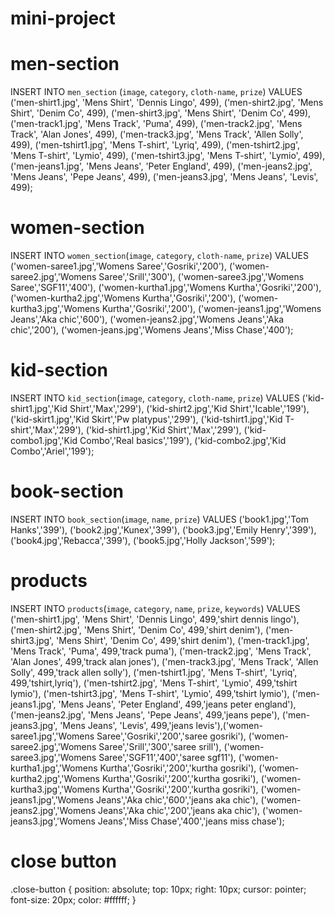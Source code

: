 # mini-project
# men-section
INSERT INTO `men_section` (`image`, `category`, `cloth-name`, `prize`) VALUES
('men-shirt1.jpg', 'Mens Shirt', 'Dennis Lingo', 499),
('men-shirt2.jpg', 'Mens Shirt', 'Denim Co', 499),
('men-shirt3.jpg', 'Mens Shirt', 'Denim Co', 499),
('men-track1.jpg', 'Mens Track', 'Puma', 499),
('men-track2.jpg', 'Mens Track', 'Alan Jones', 499),
('men-track3.jpg', 'Mens Track', 'Allen Solly', 499),
('men-tshirt1.jpg', 'Mens T-shirt', 'Lyriq', 499),
('men-tshirt2.jpg', 'Mens T-shirt', 'Lymio', 499),
('men-tshirt3.jpg', 'Mens T-shirt', 'Lymio', 499),
('men-jeans1.jpg', 'Mens Jeans', 'Peter England', 499),
('men-jeans2.jpg', 'Mens Jeans', 'Pepe Jeans', 499),
('men-jeans3.jpg', 'Mens Jeans', 'Levis', 499);

# women-section
INSERT INTO `women_section`(`image`, `category`, `cloth-name`, `prize`) VALUES ('women-saree1.jpg','Womens Saree','Gosriki','200'), ('women-saree2.jpg','Womens Saree','Srill','300'), ('women-saree3.jpg','Womens Saree','SGF11','400'), ('women-kurtha1.jpg','Womens Kurtha','Gosriki','200'), ('women-kurtha2.jpg','Womens Kurtha','Gosriki','200'), ('women-kurtha3.jpg','Womens Kurtha','Gosriki','200'), ('women-jeans1.jpg','Womens Jeans','Aka chic','600'), ('women-jeans2.jpg','Womens Jeans','Aka chic','200'), ('women-jeans.jpg','Womens Jeans','Miss Chase','400');

# kid-section
INSERT INTO `kid_section`(`image`, `category`, `cloth-name`, `prize`) VALUES ('kid-shirt1.jpg','Kid Shirt','Max','299'), ('kid-shirt2.jpg','Kid Shirt','Icable','199'), ('kid-skirt1.jpg','Kid Skirt','Pw platypus','299'), ('kid-tshirt1.jpg','Kid T-shirt','Max','299'), ('kid-shirt1.jpg','Kid Shirt','Max','299'), ('kid-combo1.jpg','Kid Combo','Real basics','199'), ('kid-combo2.jpg','Kid Combo','Ariel','199');

# book-section
INSERT INTO `book_section`(`image`, `name`, `prize`) VALUES ('book1.jpg','Tom Hanks','399'), ('book2.jpg','Kunex','399'), ('book3.jpg','Emily Henry','399'), ('book4.jpg','Rebacca','399'), ('book5.jpg','Holly Jackson','599');

# products
INSERT INTO `products`(`image`, `category`, `name`, `prize`, `keywords`) VALUES ('men-shirt1.jpg', 'Mens Shirt', 'Dennis Lingo', 499,'shirt dennis lingo'), ('men-shirt2.jpg', 'Mens Shirt', 'Denim Co', 499,'shirt denim'), ('men-shirt3.jpg', 'Mens Shirt', 'Denim Co', 499,'shirt denim'), ('men-track1.jpg', 'Mens Track', 'Puma', 499,'track puma'), ('men-track2.jpg', 'Mens Track', 'Alan Jones', 499,'track alan jones'), ('men-track3.jpg', 'Mens Track', 'Allen Solly', 499,'track allen solly'), ('men-tshirt1.jpg', 'Mens T-shirt', 'Lyriq', 499,'tshirt,lyriq'), ('men-tshirt2.jpg', 'Mens T-shirt', 'Lymio', 499,'tshirt lymio'), ('men-tshirt3.jpg', 'Mens T-shirt', 'Lymio', 499,'tshirt lymio'), ('men-jeans1.jpg', 'Mens Jeans', 'Peter England', 499,'jeans peter england'), ('men-jeans2.jpg', 'Mens Jeans', 'Pepe Jeans', 499,'jeans pepe'), ('men-jeans3.jpg', 'Mens Jeans', 'Levis', 499,'jeans levis'),('women-saree1.jpg','Womens Saree','Gosriki','200','saree gosriki'), ('women-saree2.jpg','Womens Saree','Srill','300','saree srill'), ('women-saree3.jpg','Womens Saree','SGF11','400','saree sgf11'), ('women-kurtha1.jpg','Womens Kurtha','Gosriki','200','kurtha gosriki'), ('women-kurtha2.jpg','Womens Kurtha','Gosriki','200','kurtha gosriki'), ('women-kurtha3.jpg','Womens Kurtha','Gosriki','200','kurtha gosriki'), ('women-jeans1.jpg','Womens Jeans','Aka chic','600','jeans aka chic'), ('women-jeans2.jpg','Womens Jeans','Aka chic','200','jeans aka chic'), ('women-jeans3.jpg','Womens Jeans','Miss Chase','400','jeans miss chase');

# close button
<link rel="stylesheet" href="https://cdnjs.cloudflare.com/ajax/libs/font-awesome/6.4.0/css/all.min.css"
        integrity="sha512-iecdLmaskl7CVkqkXNQ/ZH/XLlvWZOJyj7Yy7tcenmpD1ypASozpmT/E0iPtmFIB46ZmdtAc9eNBvH0H/ZpiBw=="
        crossorigin="anonymous" referrerpolicy="no-referrer" />
        .close-button {
            position: absolute;
            top: 10px;
            right: 10px;
            cursor: pointer;
            font-size: 20px;
            color: #ffffff;
        }
        <span class="close-button" onclick="freelook(event)">
                <i class="fas fa-times"></i>
            </span>
